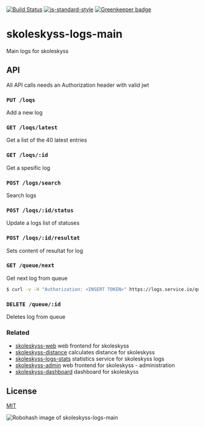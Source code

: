 [![Build Status](https://travis-ci.org/telemark/skoleskyss-logs-main.svg?branch=master)](https://travis-ci.org/telemark/skoleskyss-logs-main)
[![js-standard-style](https://img.shields.io/badge/code%20style-standard-brightgreen.svg?style=flat)](https://github.com/feross/standard)
[![Greenkeeper badge](https://badges.greenkeeper.io/telemark/skoleskyss-logs-main.svg)](https://greenkeeper.io/)

# skoleskyss-logs-main

Main logs for skoleskyss

## API

All API calls needs an Authorization header with valid jwt  

### ```PUT /loqs```

Add a new log

### ```GET /loqs/latest```

Get a list of the 40 latest entries

### ```GET /loqs/:id```

Get a spesific log

### ```POST /logs/search```

Search logs

### ```POST /loqs/:id/status```

Update a logs list of statuses

### ```POST /loqs/:id/resultat```

Sets content of resultat for log

### ```GET /queue/next```

Get next log from queue

```bash
$ curl -v -H "Authorization: <INSERT TOKEN>" https://logs.service.io/queue/next
```

### ```DELETE /queue/:id```

Deletes log from queue

### Related

- [skoleskyss-web](https://github.com/telemark/skoleskyss-web) web frontend for skoleskyss
- [skoleskyss-distance](https://github.com/telemark/minelev-buddy) calculates distance for skoleskyss
- [skoleskyss-logs-stats](https://github.com/telemark/skoleskyss-logs-stats) statistics service for skoleskyss logs
- [skoleskyss-admin](https://github.com/telemark/skoleskyss-admin) web frontend for skoleskyss - administration
- [skoleskyss-dashboard](https://github.com/telemark/skoleskyss-dashboard) dashboard for skoleskyss

## License

[MIT](LICENSE)

![Robohash image of skoleskyss-logs-main](https://robots.kebabstudios.party/skoleskyss-logs-main.png "Robohash image of skoleskyss-logs-main")
